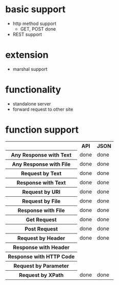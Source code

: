 # basic support
* http method support
  * GET, POST done
* REST support

# extension
* marshal support

# functionality
* standalone server
* forward request to other site

# function support

<table>

<tr>
<th>
</th>
<th>
API
</th>
<th>
JSON
</th>
</tr>

<tr>
<th>
Any Response with Text
</th>
<td>
done
</td>
<td>
done
</td>
</tr>

<tr>
<th>
Any Response with File
</th>
<td>
done
</td>
<td>
done
</td>
</tr>

<tr>
<th>
Request by Text
</th>
<td>
done
</td>
<td>
done
</td>
</tr>

<tr>
<th>
Response with Text
</th>
<td>
done
</td>
<td>
done
</td>
</tr>

<tr>
<th>
Request by URI
</th>
<td>
done
</td>
<td>
done
</td>
</tr>

<tr>
<th>
Request by File
</th>
<td>
done
</td>
<td>
done
</td>
</tr>

<tr>
<th>
Response with File
</th>
<td>
done
</td>
<td>
done
</td>
</tr>

<tr>
<th>
Get Request
</th>
<td>
done
</td>
<td>
done
</td>
</tr>

<tr>
<th>
Post Request
</th>
<td>
done
</td>
<td>
done
</td>
</tr>

<tr>
<th>
Request by Header
</th>
<td>
done
</td>
<td>
done
</td>
</tr>

<tr>
<th>
Response with Header
</th>
<td>
</td>
<td>
</td>
</tr>

<tr>
<th>
Response with HTTP Code
</th>
<td>
</td>
<td>
</td>
</tr>

<tr>
<th>
Request by Parameter
</th>
<td>
</td>
<td>
</td>
</tr>

<tr>
<th>
Request by XPath
</th>
<td>
done
</td>
<td>
done
</td>
</tr>

</table>